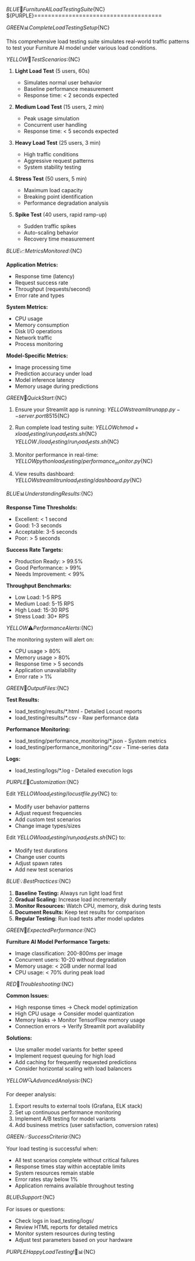 ${BLUE}🧪 Furniture AI Load Testing Suite${NC}
${PURPLE}=====================================

${GREEN}📊 Complete Load Testing Setup${NC}

This comprehensive load testing suite simulates real-world traffic patterns to test your Furniture AI model under various load conditions.

${YELLOW}🎯 Test Scenarios:${NC}

1. **Light Load Test** (5 users, 60s)

   - Simulates normal user behavior
   - Baseline performance measurement
   - Response time: < 2 seconds expected

2. **Medium Load Test** (15 users, 2 min)

   - Peak usage simulation
   - Concurrent user handling
   - Response time: < 5 seconds expected

3. **Heavy Load Test** (25 users, 3 min)

   - High traffic conditions
   - Aggressive request patterns
   - System stability testing

4. **Stress Test** (50 users, 5 min)

   - Maximum load capacity
   - Breaking point identification
   - Performance degradation analysis

5. **Spike Test** (40 users, rapid ramp-up)
   - Sudden traffic spikes
   - Auto-scaling behavior
   - Recovery time measurement

${BLUE}📈 Metrics Monitored:${NC}

**Application Metrics:**

- Response time (latency)
- Request success rate
- Throughput (requests/second)
- Error rate and types

**System Metrics:**

- CPU usage
- Memory consumption
- Disk I/O operations
- Network traffic
- Process monitoring

**Model-Specific Metrics:**

- Image processing time
- Prediction accuracy under load
- Model inference latency
- Memory usage during predictions

${GREEN}🚀 Quick Start:${NC}

1. Ensure your Streamlit app is running:
   ${YELLOW}streamlit run app.py --server.port 8515${NC}

2. Run complete load testing suite:
   ${YELLOW}chmod +x load_testing/run_load_tests.sh${NC}
   ${YELLOW}./load_testing/run_load_tests.sh${NC}

3. Monitor performance in real-time:
   ${YELLOW}python load_testing/performance_monitor.py${NC}

4. View results dashboard:
   ${YELLOW}streamlit run load_testing/dashboard.py${NC}

${BLUE}📊 Understanding Results:${NC}

**Response Time Thresholds:**

- Excellent: < 1 second
- Good: 1-3 seconds
- Acceptable: 3-5 seconds
- Poor: > 5 seconds

**Success Rate Targets:**

- Production Ready: > 99.5%
- Good Performance: > 99%
- Needs Improvement: < 99%

**Throughput Benchmarks:**

- Low Load: 1-5 RPS
- Medium Load: 5-15 RPS
- High Load: 15-30 RPS
- Stress Load: 30+ RPS

${YELLOW}⚠️ Performance Alerts:${NC}

The monitoring system will alert on:

- CPU usage > 80%
- Memory usage > 80%
- Response time > 5 seconds
- Application unavailability
- Error rate > 1%

${GREEN}📁 Output Files:${NC}

**Test Results:**

- load_testing/results/\*.html - Detailed Locust reports
- load_testing/results/\*.csv - Raw performance data

**Performance Monitoring:**

- load_testing/performance_monitoring/\*.json - System metrics
- load_testing/performance_monitoring/\*.csv - Time-series data

**Logs:**

- load_testing/logs/\*.log - Detailed execution logs

${PURPLE}🔧 Customization:${NC}

Edit ${YELLOW}load_testing/locustfile.py${NC} to:

- Modify user behavior patterns
- Adjust request frequencies
- Add custom test scenarios
- Change image types/sizes

Edit ${YELLOW}load_testing/run_load_tests.sh${NC} to:

- Modify test durations
- Change user counts
- Adjust spawn rates
- Add new test scenarios

${BLUE}💡 Best Practices:${NC}

1. **Baseline Testing:** Always run light load first
2. **Gradual Scaling:** Increase load incrementally
3. **Monitor Resources:** Watch CPU, memory, disk during tests
4. **Document Results:** Keep test results for comparison
5. **Regular Testing:** Run load tests after model updates

${GREEN}🎯 Expected Performance:${NC}

**Furniture AI Model Performance Targets:**

- Image classification: 200-800ms per image
- Concurrent users: 10-20 without degradation
- Memory usage: < 2GB under normal load
- CPU usage: < 70% during peak load

${RED}🚨 Troubleshooting:${NC}

**Common Issues:**

- High response times → Check model optimization
- High CPU usage → Consider model quantization
- Memory leaks → Monitor TensorFlow memory usage
- Connection errors → Verify Streamlit port availability

**Solutions:**

- Use smaller model variants for better speed
- Implement request queuing for high load
- Add caching for frequently requested predictions
- Consider horizontal scaling with load balancers

${YELLOW}🔍 Advanced Analysis:${NC}

For deeper analysis:

1. Export results to external tools (Grafana, ELK stack)
2. Set up continuous performance monitoring
3. Implement A/B testing for model variants
4. Add business metrics (user satisfaction, conversion rates)

${GREEN}✅ Success Criteria:${NC}

Your load testing is successful when:

- All test scenarios complete without critical failures
- Response times stay within acceptable limits
- System resources remain stable
- Error rates stay below 1%
- Application remains available throughout testing

${BLUE}📞 Support:${NC}

For issues or questions:

- Check logs in load_testing/logs/
- Review HTML reports for detailed metrics
- Monitor system resources during testing
- Adjust test parameters based on your hardware

${PURPLE}Happy Load Testing! 🧪📊${NC}

